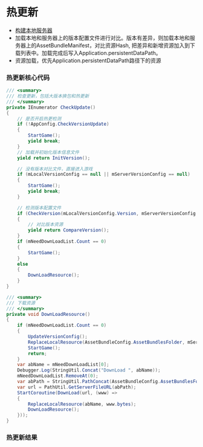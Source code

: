 # 热更新
* [构建本地服务器](../../Server/README.md)
* 加载本地和服务器上的版本配置文件进行对比。版本有差异，则加载本地和服务器上的AssetBundleManifest，对比资源Hash, 把差异和新增资源加入到下载列表中。加载完成后写入Application.persistentDataPath。
* 资源加载，优先Application.persistentDataPath路径下的资源

### 热更新核心代码
~~~C#
/// <summary>
/// 检查更新，包括大版本换包和热更新
/// </summary>
private IEnumerator CheckUpdate()
{
    // 是否开启热更检测
    if (!AppConfig.CheckVersionUpdate)
    {
        StartGame();
        yield break;
    }
    // 加载并初始化版本信息文件
    yield return InitVersion();

    // 没有版本对比文件，直接进入游戏
    if (mLocalVersionConfig == null || mServerVersionConfig == null)
    {
        StartGame();
        yield break;
    }

    // 检测版本配置文件
    if (CheckVersion(mLocalVersionConfig.Version, mServerVersionConfig.Version))
    {
        // 对比版本资源
        yield return CompareVersion();
    }
    if (mNeedDownLoadList.Count == 0)
    {
        StartGame();
    }
    else
    {
        DownLoadResource();
    }
}

/// <summary>
/// 下载资源
/// </summary>
private void DownLoadResource()
{
    if (mNeedDownLoadList.Count == 0)
    {
        UpdateVersionConfig();
        ReplaceLocalResource(AssetBundleConfig.AssetBundlesFolder, mServerManifestData);
        StartGame();
        return;
    }
    var abName = mNeedDownLoadList[0];
    Debugger.Log(StringUtil.Concat("DownLoad ", abName));
    mNeedDownLoadList.RemoveAt(0);
    var abPath = StringUtil.PathConcat(AssetBundleConfig.AssetBundlesFolder, abName);
    var url = PathUtil.GetServerFileURL(abPath);
    StartCoroutine(DownLoad(url, (www) =>
    {
        ReplaceLocalResource(abName, www.bytes);
        DownLoadResource();
    }));
}
~~~

### 热更新结果
